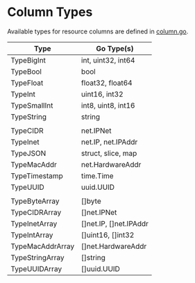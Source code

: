 # Column Types

Available types for resource columns are defined in [column.go](https://github.com/cloudquery/cq-provider-sdk/blob/main/provider/schema/column.go).

| Type | Go Type(s) |
| ---- | ---- |
| TypeBigInt | int, uint32, int64 |
| TypeBool | bool |
| TypeFloat | float32, float64 |
| TypeInt | uint16, int32 |
| TypeSmallInt | int8, uint8, int16 |
| TypeString | string |
|  |  |
| TypeCIDR | net.IPNet |
| TypeInet | net.IP, net.IPAddr |
| TypeJSON | struct, slice, map |
| TypeMacAddr | net.HardwareAddr |
| TypeTimestamp | time.Time |
| TypeUUID | uuid.UUID |
|  |  |
| TypeByteArray | []byte |
| TypeCIDRArray | []net.IPNet |
| TypeInetArray | []net.IP, []net.IPAddr |
| TypeIntArray | []uint16, []int32 |
| TypeMacAddrArray | []net.HardwareAddr |
| TypeStringArray | []string |
| TypeUUIDArray | []uuid.UUID |
